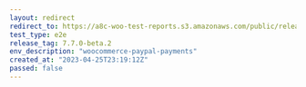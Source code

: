 ```yaml
---
layout: redirect
redirect_to: https://a8c-woo-test-reports.s3.amazonaws.com/public/release/7.7.0-beta.2/woocommerce-paypal-payments/e2e/index.html
test_type: e2e
release_tag: 7.7.0-beta.2
env_description: "woocommerce-paypal-payments"
created_at: "2023-04-25T23:19:12Z"
passed: false
---
```

